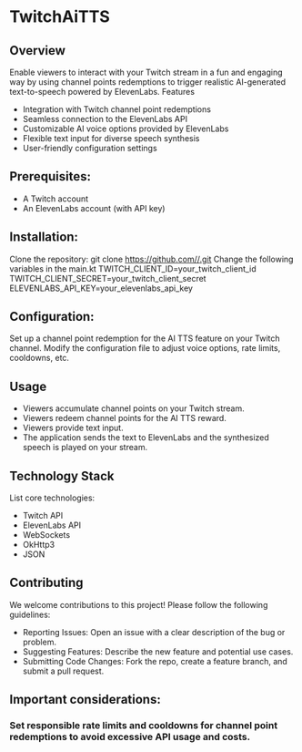 # TwitchAiTTS

## Overview

Enable viewers to interact with your Twitch stream in a fun and engaging way by using channel points redemptions to trigger realistic AI-generated text-to-speech powered by ElevenLabs.
Features

- Integration with Twitch channel point redemptions
- Seamless connection to the ElevenLabs API
- Customizable AI voice options provided by ElevenLabs
- Flexible text input for diverse speech synthesis
- User-friendly configuration settings

## Prerequisites:

- A Twitch account
- An ElevenLabs account (with API key)

## Installation:

Clone the repository: git clone [https://github.com/<your-username>/<project-name>.git](https://github.com/DaFooox/TwitchAiTTS.git)
Change the following variables in the main.kt
TWITCH_CLIENT_ID=your_twitch_client_id
TWITCH_CLIENT_SECRET=your_twitch_client_secret
ELEVENLABS_API_KEY=your_elevenlabs_api_key
## Configuration:

Set up a channel point redemption for the AI TTS feature on your Twitch channel.
Modify the configuration file to adjust voice options, rate limits, cooldowns, etc.

## Usage

- Viewers accumulate channel points on your Twitch stream.
- Viewers redeem channel points for the AI TTS reward.
- Viewers provide text input.
- The application sends the text to ElevenLabs and the synthesized speech is played on your stream.


## Technology Stack

List core technologies:
- Twitch API
- ElevenLabs API
- WebSockets
- OkHttp3
- JSON

## Contributing
We welcome contributions to this project! Please follow the following guidelines:

- Reporting Issues: Open an issue with a clear description of the bug or problem.
- Suggesting Features: Describe the new feature and potential use cases.
- Submitting Code Changes: Fork the repo, create a feature branch, and submit a pull request.


## Important considerations:
### Set responsible rate limits and cooldowns for channel point redemptions to avoid excessive API usage and costs.
